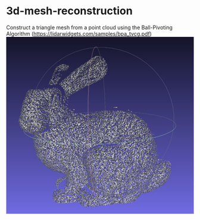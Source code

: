 # 3d-mesh-reconstruction
Construct a triangle mesh from a point cloud using the Ball-Pivoting Algorithm (https://lidarwidgets.com/samples/bpa_tvcg.pdf)
![](docs/bunny133.png)
